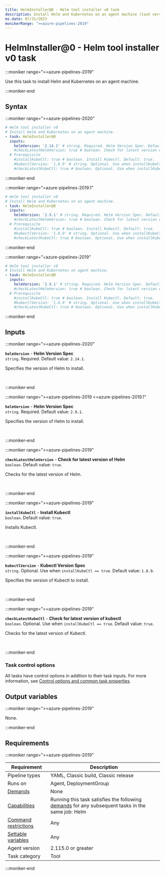 ```yaml
---
title: HelmInstaller@0 - Helm tool installer v0 task
description: Install Helm and Kubernetes on an agent machine (task version 0).
ms.date: 07/31/2023
monikerRange: ">=azure-pipelines-2019"
---
```


# HelmInstaller@0 - Helm tool installer v0 task

<!-- :::description::: -->
:::moniker range=">=azure-pipelines-2019"

<!-- :::editable-content name="description"::: -->
Use this task to install Helm and Kubernetes on an agent machine.
<!-- :::editable-content-end::: -->

:::moniker-end
<!-- :::description-end::: -->

<!-- :::syntax::: -->
## Syntax

:::moniker range=">=azure-pipelines-2020"

```yaml
# Helm tool installer v0
# Install Helm and Kubernetes on an agent machine.
- task: HelmInstaller@0
  inputs:
    helmVersion: '2.14.1' # string. Required. Helm Version Spec. Default: 2.14.1.
    #checkLatestHelmVersion: true # boolean. Check for latest version of Helm. Default: true.
  # Prerequisite
    #installKubeCtl: true # boolean. Install Kubectl. Default: true.
    #kubectlVersion: '1.8.9' # string. Optional. Use when installKubeCtl == true. Kubectl Version Spec. Default: 1.8.9.
    #checkLatestKubeCtl: true # boolean. Optional. Use when installKubeCtl == true. Check for latest version of kubectl. Default: true.
```

:::moniker-end

:::moniker range="=azure-pipelines-2019.1"

```yaml
# Helm tool installer v0
# Install Helm and Kubernetes on an agent machine.
- task: HelmInstaller@0
  inputs:
    helmVersion: '2.9.1' # string. Required. Helm Version Spec. Default: 2.9.1.
    #checkLatestHelmVersion: true # boolean. Check for latest version of Helm. Default: true.
  # Prerequisite
    #installKubeCtl: true # boolean. Install Kubectl. Default: true.
    #kubectlVersion: '1.8.9' # string. Optional. Use when installKubeCtl == true. Kubectl Version Spec. Default: 1.8.9.
    #checkLatestKubeCtl: true # boolean. Optional. Use when installKubeCtl == true. Check for latest version of kubectl. Default: true.
```

:::moniker-end

:::moniker range="=azure-pipelines-2019"

```yaml
# Helm tool installer v0
# Install Helm and Kubernetes on agent machine.
- task: HelmInstaller@0
  inputs:
    helmVersion: '2.9.1' # string. Required. Helm Version Spec. Default: 2.9.1.
    #checkLatestHelmVersion: true # boolean. Check for latest version of Helm. Default: true.
  # Prerequisite
    #installKubeCtl: true # boolean. Install Kubectl. Default: true.
    #kubectlVersion: '1.8.9' # string. Optional. Use when installKubeCtl == true. Kubectl Version Spec. Default: 1.8.9.
    #checkLatestKubeCtl: true # boolean. Optional. Use when installKubeCtl == true. Check for latest version of kubectl. Default: true.
```

:::moniker-end
<!-- :::syntax-end::: -->

<!-- :::inputs::: -->
## Inputs

<!-- :::item name="helmVersion"::: -->
:::moniker range=">=azure-pipelines-2020"

**`helmVersion`** - **Helm Version Spec**<br>
`string`. Required. Default value: `2.14.1`.<br>
<!-- :::editable-content name="helpMarkDown"::: -->
Specifies the version of Helm to install.
<!-- :::editable-content-end::: -->
<br>

:::moniker-end

:::moniker range=">=azure-pipelines-2019 <=azure-pipelines-2019.1"

**`helmVersion`** - **Helm Version Spec**<br>
`string`. Required. Default value: `2.9.1`.<br>
<!-- :::editable-content name="helpMarkDown"::: -->
Specifies the version of Helm to install.
<!-- :::editable-content-end::: -->
<br>

:::moniker-end
<!-- :::item-end::: -->
<!-- :::item name="checkLatestHelmVersion"::: -->
:::moniker range=">=azure-pipelines-2019"

**`checkLatestHelmVersion`** - **Check for latest version of Helm**<br>
`boolean`. Default value: `true`.<br>
<!-- :::editable-content name="helpMarkDown"::: -->
Checks for the latest version of Helm.
<!-- :::editable-content-end::: -->
<br>

:::moniker-end
<!-- :::item-end::: -->
<!-- :::item name="installKubeCtl"::: -->
:::moniker range=">=azure-pipelines-2019"

**`installKubeCtl`** - **Install Kubectl**<br>
`boolean`. Default value: `true`.<br>
<!-- :::editable-content name="helpMarkDown"::: -->
Installs Kubectl.
<!-- :::editable-content-end::: -->
<br>

:::moniker-end
<!-- :::item-end::: -->
<!-- :::item name="kubectlVersion"::: -->
:::moniker range=">=azure-pipelines-2019"

**`kubectlVersion`** - **Kubectl Version Spec**<br>
`string`. Optional. Use when `installKubeCtl == true`. Default value: `1.8.9`.<br>
<!-- :::editable-content name="helpMarkDown"::: -->
Specifies the version of Kubectl to install.
<!-- :::editable-content-end::: -->
<br>

:::moniker-end
<!-- :::item-end::: -->
<!-- :::item name="checkLatestKubeCtl"::: -->
:::moniker range=">=azure-pipelines-2019"

**`checkLatestKubeCtl`** - **Check for latest version of kubectl**<br>
`boolean`. Optional. Use when `installKubeCtl == true`. Default value: `true`.<br>
<!-- :::editable-content name="helpMarkDown"::: -->
Checks for the latest version of Kubectl.
<!-- :::editable-content-end::: -->
<br>

:::moniker-end
<!-- :::item-end::: -->

### Task control options

All tasks have control options in addition to their task inputs. For more information, see [Control options and common task properties](/azure/devops/pipelines/yaml-schema/steps-task#common-task-properties).
<!-- :::inputs-end::: -->

<!-- :::outputVariables::: -->
## Output variables

:::moniker range=">=azure-pipelines-2019"

None.

:::moniker-end
<!-- :::outputVariables-end::: -->

<!-- :::remarks::: -->
<!-- :::editable-content name="remarks"::: -->
<!-- :::editable-content-end::: -->
<!-- :::remarks-end::: -->

<!-- :::examples::: -->
<!-- :::editable-content name="examples"::: -->
<!-- :::editable-content-end::: -->
<!-- :::examples-end::: -->

<!-- :::properties::: -->
## Requirements

:::moniker range=">=azure-pipelines-2019"

| Requirement | Description |
|-------------|-------------|
| Pipeline types | YAML, Classic build, Classic release |
| Runs on | Agent, DeploymentGroup |
| [Demands](/azure/devops/pipelines/process/demands) | None |
| [Capabilities](/azure/devops/pipelines/agents/agents#capabilities) | Running this task satisfies the following [demands](/azure/devops/pipelines/process/demands) for any subsequent tasks in the same job: Helm |
| [Command restrictions](/azure/devops/pipelines/security/templates#agent-logging-command-restrictions) | Any |
| [Settable variables](/azure/devops/pipelines/security/templates#agent-logging-command-restrictions) | Any |
| Agent version |  2.115.0 or greater |
| Task category | Tool |

:::moniker-end
<!-- :::properties-end::: -->

<!-- :::see-also::: -->
<!-- :::editable-content name="seeAlso"::: -->
<!-- :::editable-content-end::: -->
<!-- :::see-also-end::: -->